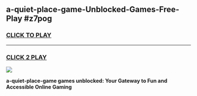 
## a-quiet-place-game-Unblocked-Games-Free-Play #z7pog
<h3>
<a href="https://us.freeplayer.one?title=a-quiet-place-game&ref=9M">CLICK TO PLAY</a></h3>
<hr>

<h3>
<a href="https://us.freeplayer.one?title=a-quiet-place-game&ref=9M">CLICK 2 PLAY</a>
  
</h3>

<a href="https://us.freeplayer.one?title=a-quiet-place-game&ref=9M"><img src="https://clearcache.store/games.png"></a>


**a-quiet-place-game games unblocked: Your Gateway to Fun and Accessible Online Gaming**
